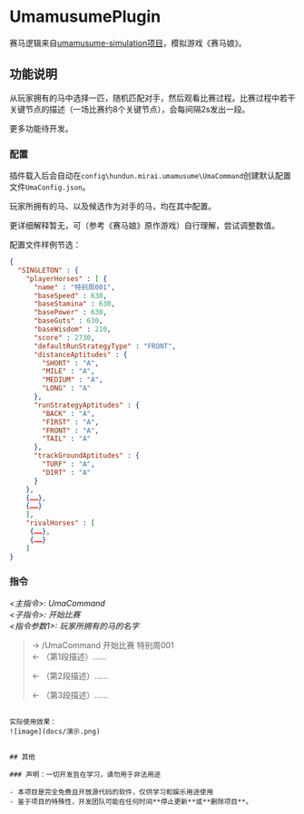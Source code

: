 # UmamusumePlugin

赛马逻辑来自[umamusume-simulation项目](https://github.com/hundun000/umamusume-simulation)，模拟游戏《赛马娘》。

## 功能说明

从玩家拥有的马中选择一匹，随机匹配对手，然后观看比赛过程。比赛过程中若干关键节点的描述（一场比赛约8个关键节点），会每间隔2s发出一段。

更多功能待开发。

### 配置

插件载入后会自动在`config\hundun.mirai.umamusume\UmaCommand`创建默认配置文件`UmaConfig.json`。

玩家所拥有的马、以及候选作为对手的马，均在其中配置。

更详细解释暂无，可（参考《赛马娘》原作游戏）自行理解，尝试调整数值。

配置文件样例节选：  
```json
{
  "SINGLETON" : {
    "playerHorses" : [ {
      "name" : "特别周001",
      "baseSpeed" : 630,
      "baseStamina" : 630,
      "basePower" : 630,
      "baseGuts" : 630,
      "baseWisdom" : 210,
      "score" : 2730,
      "defaultRunStrategyType" : "FRONT",
      "distanceAptitudes" : {
        "SHORT" : "A",
        "MILE" : "A",
        "MEDIUM" : "A",
        "LONG" : "A"
      },
      "runStrategyAptitudes" : {
        "BACK" : "A",
        "FIRST" : "A",
        "FRONT" : "A",
        "TAIL" : "A"
      },
      "trackGroundAptitudes" : {
        "TURF" : "A",
        "DIRT" : "A"
      }
    },
    {……},
    {……} 
    ],
    "rivalHorses" : [ 
     {……},
     {……}
    ]
}
```

### 指令

*<主指令>: UmaCommand*  
*<子指令>: 开始比赛*  
*<指令参数1>: 玩家所拥有的马的名字*

>  -> /UmaCommand 开始比赛 特别周001  
>  <- （第1段描述）……
>   
>  <- （第2段描述）……
>  
>  <- （第3段描述）……
```

实际使用效果：  
![image](docs/演示.png)  


## 其他

### 声明：一切开发旨在学习，请勿用于非法用途

- 本项目是完全免费且开放源代码的软件，仅供学习和娱乐用途使用
- 鉴于项目的特殊性，开发团队可能在任何时间**停止更新**或**删除项目**。